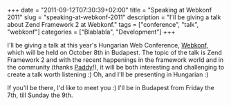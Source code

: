 +++
date = "2011-09-12T07:30:39+02:00"
title = "Speaking at Webkonf 2011"
slug = "speaking-at-webkonf-2011"
description = "I'll be giving a talk about Zend Framework 2 at Webkonf."
tags = ["conference", "talk", "webkonf"]
categories = ["Blablabla", "Development"]
+++
<p>I'll be giving a talk at this year's Hungarian Web Conference, <a href="http://webkonf.org/">Webkonf</a>, which will be held on October 8th in Budapest. The topic of the talk is Zend Framework 2 and with the recent happenings in the framework world and in the community (thanks <a href="https://twitter.com/#!/padraicb">Paddy</a>!), it will be both interesting and challenging to create a talk worth listening :) Oh, and I'll be presenting in Hungarian :)</p>
<p>If you'll be there, I'd like to meet you :) I'll be in Budapest from Friday the 7th, till Sunday the 9th.</p>
